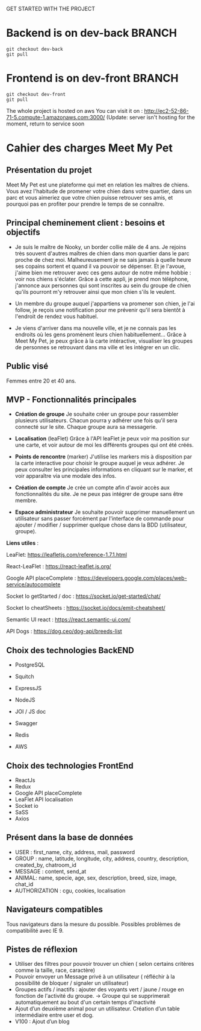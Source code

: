 GET STARTED WITH THE PROJECT

# Backend is on dev-back BRANCH
```
git checkout dev-back
git pull
``` 

# Frontend is on dev-front BRANCH
```
git checkout dev-front
git pull
``` 


The whole project is hosted on aws
You can visit it on : 
http://ec2-52-86-71-5.compute-1.amazonaws.com:3000/
(Update: server isn't hosting for the moment, 
return to service soon



# Cahier des charges Meet My Pet


## Présentation du projet

<p> Meet My Pet est une plateforme qui met en relation les maîtres de chiens. Vous avez l'habitude de promener votre chien dans votre quartier, dans un parc et vous aimeriez que votre chien puisse retrouver ses amis, et pourquoi pas en profiter pour prendre le temps de se connaître. </p>

## Principal cheminement client : besoins et objectifs

- Je suis le maître de Nooky, un border collie mâle de 4 ans. Je rejoins très souvent d'autres maîtres de chien dans mon quartier dans le parc proche de chez moi.
Malheureusement je ne sais jamais à quelle heure ses copains sortent et quand il va pouvoir se dépenser. Et je l'avoue, j'aime bien me retrouver avec ces gens autour de notre même hobbie : voir nos chiens s'éclater. Grâce à cette appli, je prend mon téléphone, j'annonce aux personnes qui sont inscrites au sein du groupe de chien qu'ils pourront m'y retrouver ainsi que mon chien s'ils le veulent.

- Un membre du groupe auquel j'appartiens va promener son chien, je l'ai follow, je reçois une notification pour me prévenir qu'il sera bientôt à l'endroit de rendez vous habituel.

- Je viens d'arriver dans ma nouvelle ville, et je ne connais pas les endroits où les gens promènent leurs chien habituellement... Grâce à Meet My Pet, je peux grâce à la carte intéractive, visualiser les groupes de personnes se retrouvant dans ma ville et les intégrer en un clic.


## Public visé

Femmes entre 20 et 40 ans.


## MVP - Fonctionnalités principales

- __Création de groupe__
  Je souhaite créer un groupe pour rassembler plusieurs utilisateurs. Chacun pourra y adhérer une fois qu'il sera connecté sur le site. Chaque groupe aura sa messagerie.

- __Localisation__ (leaFlet)
  Grâce à l'API leaFlet je peux voir ma position sur une carte, et voir autour de moi les différents groupes qui ont été créés.
  
- __Points de rencontre__ (marker)
  J'utilise les markers mis à disposition par la carte interactive pour choisir le groupe auquel je veux adhérer. Je peux consulter les principales informations en cliquant sur le marker, et voir apparaître via une modale des infos.

- __Création de compte__
  Je crée un compte afin d'avoir accès aux fonctionnalités du site. Je ne peux pas intégrer de groupe sans être membre.

- __Espace administrateur__
  Je souhaite pouvoir supprimer manuellement un utilisateur sans passer forcément par l'interface de commande pour ajouter / modifier / supprimer quelque chose dans la BDD (utilisateur, groupe).

__Liens utiles__ :

LeaFlet: https://leafletjs.com/reference-1.7.1.html

React-LeaFlet : https://react-leaflet.js.org/

Google API placeComplete : https://developers.google.com/places/web-service/autocomplete

Socket Io getStarted / doc : https://socket.io/get-started/chat/

Socket Io cheatSheets : https://socket.io/docs/emit-cheatsheet/

Semantic UI react : https://react.semantic-ui.com/

API Dogs : https://dog.ceo/dog-api/breeds-list


## Choix des technologies BackEND

 - PostgreSQL
 - Squitch
 - ExpressJS
 - NodeJS
 - JOI / JS doc
 - Swagger
 - Redis

 - AWS
 

## Choix des technologies FrontEnd

 - ReactJs
 - Redux
 - Google API placeComplete
 - LeaFlet API localisation
 - Socket io
 - SaSS
 - Axios
 

## Présent dans la base de données

 - USER : first_name, city, address, mail, password
 - GROUP : name, latitude, longitude, city, address, country, description, created_by, chatroom_id
 - MESSAGE : content, send_at
 - ANIMAL: name, specie, age, sex, description, breed, size, image, chat_id
 - AUTHORIZATION : cgu, cookies, localisation


## Navigateurs compatibles

Tous navigateurs dans la mesure du possible. 
Possibles problèmes de compatibilité avec IE 9.


## __Pistes de réflexion__ 

- Utiliser des filtres pour pouvoir trouver un chien ( selon certains critères comme la taille, race, caractère)
- Pouvoir envoyer un Message privé à un utilisateur ( réfléchir à la possibilité de bloquer / signaler un utilisateur)
- Groupes actifs / inactifs : ajouter des voyants vert / jaune / rouge en fonction de l'activité du groupe. 
-> Groupe qui se supprimerait automatiquement au bout d'un certain temps d'inactivité
- Ajout d’un deuxième animal pour un utilisateur. Création d’un table intermédiaire entre user et dog.
- V100 : Ajout d’un blog



